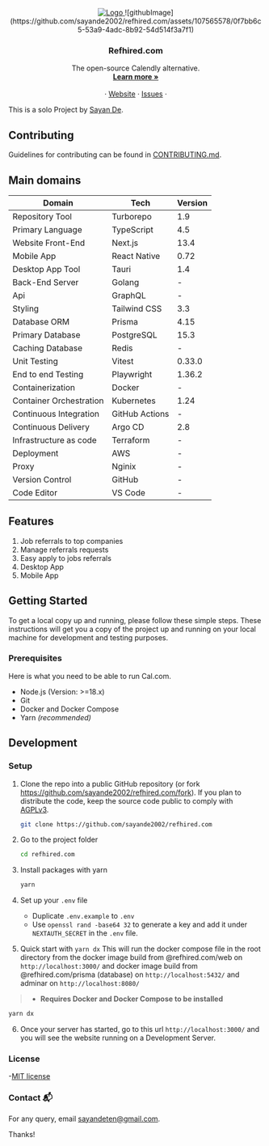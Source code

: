 <p align="center">
  <a href="https://github.com/sayande2002/refhired.com">
   <img src="https://github.com/sayande2002/refhired.com/assets/107565578/b00773ba-920c-4380-b02c-6c51584547b7.png" alt="Logo">
  </a>
![githubImage](https://github.com/sayande2002/refhired.com/assets/107565578/0f7bb6c5-53a9-4adc-8b92-54d514f3a7f1)

  
  
  <h3 align="center">Refhired.com</h3>

  <p align="center">
    The open-source Calendly alternative.
    <br />
    <a href="https://refhired-com-web.vercel.app/"><strong>Learn more »</strong></a>
    <br />
    <br />
<!--     <a href="https://go.cal.com/discord">Discord</a> -->
    ·
    <a href="https://refhired-com-web.vercel.app/">Website</a>
    ·
    <a href="https://github.com/sayande2002/refhired.com/issues">Issues</a>
    ·
<!--     <a href="https://cal.com/roadmap">Roadmap</a> -->
  </p>
</p>

This is a solo Project by [Sayan De](https://github.com/sayande2002).

## Contributing

Guidelines for contributing can be found in [CONTRIBUTING.md](https://github.com/sayande2002/refhired.com/blob/main/CONTRIBUTING.md).

## Main domains

| Domain                  | Tech           | Version |
| ----------------------- | -------------- | ------- |
| Repository Tool         | Turborepo      | 1.9     |
| Primary Language        | TypeScript     | 4.5     |
| Website Front-End       | Next.js        | 13.4    |
| Mobile App              | React Native   | 0.72    |
| Desktop App Tool        | Tauri          | 1.4     |
| Back-End Server         | Golang         | -       |
| Api                     | GraphQL        | -       |
| Styling                 | Tailwind CSS   | 3.3     |
| Database ORM            | Prisma         | 4.15    |
| Primary Database        | PostgreSQL     | 15.3    |
| Caching Database        | Redis          | -       |
| Unit Testing            | Vitest         | 0.33.0  |
| End to end Testing      | Playwright     | 1.36.2  |
| Containerization        | Docker         | -       |
| Container Orchestration | Kubernetes     | 1.24    |
| Continuous Integration  | GitHub Actions | -       |
| Continuous Delivery     | Argo CD        | 2.8     |
| Infrastructure as code  | Terraform      | -       |
| Deployment              | AWS            | -       |
| Proxy                   | Nginix         | -       |
| Version Control         | GitHub         | -       |
| Code Editor             | VS Code        | -       |

## Features

1. Job referrals to top companies
2. Manage referrals requests
3. Easy apply to jobs referrals
4. Desktop App
5. Mobile App

## Getting Started

To get a local copy up and running, please follow these simple steps.
These instructions will get you a copy of the project up and running on your local machine for development and testing purposes.

### Prerequisites

Here is what you need to be able to run Cal.com.

- Node.js (Version: >=18.x)
- Git
- Docker and Docker Compose
- Yarn _(recommended)_

## Development

### Setup

1. Clone the repo into a public GitHub repository (or fork <https://github.com/sayande2002/refhired.com/fork>). If you plan to distribute the code, keep the source code public to comply with [AGPLv3](https://github.com/sayande2002/refhired.com/blob/main/LICENSE).

   ```sh
   git clone https://github.com/sayande2002/refhired.com
   ```

2. Go to the project folder

   ```sh
   cd refhired.com
   ```

3. Install packages with yarn

   ```sh
   yarn
   ```

4. Set up your `.env` file

   - Duplicate `.env.example` to `.env`
   - Use `openssl rand -base64 32` to generate a key and add it under `NEXTAUTH_SECRET` in the `.env` file.

5. Quick start with `yarn dx`
   This will run the docker compose file in the root directory from the docker image build from @refhired.com/web on `http://localhost:3000/` and docker image build from @refhired.com/prisma (database) on `http://localhost:5432/` and adminar on `http://localhost:8080/`

> - **Requires Docker and Docker Compose to be installed**

```sh
yarn dx
```

6. Once your server has started, go to this url `http://localhost:3000/` and you will see the website running on a Development Server.

### License

-[MIT license](LICENSE)

### Contact 📬

For any query, email <sayandeten@gmail.com>.

Thanks!
